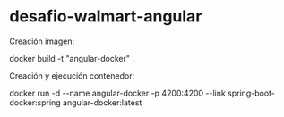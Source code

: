 # desafio-walmart-angular

Creación imagen:

docker build -t "angular-docker" .

Creación y ejecución contenedor:

docker run -d --name angular-docker -p 4200:4200 --link spring-boot-docker:spring angular-docker:latest
